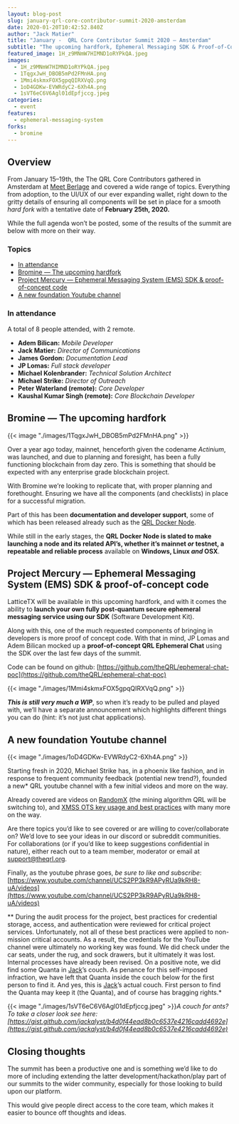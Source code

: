 ```yaml
---
layout: blog-post
slug: january-qrl-core-contributor-summit-2020-amsterdam
date: 2020-01-20T10:42:52.840Z
author: "Jack Matier"
title: "January -  QRL Core Contributor Summit 2020 — Amsterdam"
subtitle: "The upcoming hardfork, Ephemeral Messaging SDK & Proof-of-Concept, and A new Foundation Youtube channel"
featured_image: 1H_z9MNmW7HIMND1oRYPkQA.jpeg
images:
  - 1H_z9MNmW7HIMND1oRYPkQA.jpeg
  - 1TqgxJwH_DBOB5mPd2FMnHA.png
  - 1Mmi4skmxFOX5gpqQIRXVqQ.png
  - 1oD4GDKw-EVWRdyC2-6Xh4A.png
  - 1sVT6eC6V6Agl01dEpfjccg.jpeg
categories:
  - event
features:
  - ephemeral-messaging-system
forks:
  - bromine
---
```


## **Overview**

From January 15–19th, the The QRL Core Contributors gathered in Amsterdam at [Meet Berlage](https://meetberlage.com/) and covered a wide range of topics. Everything from adoption, to the UI/UX of our ever expanding wallet, right down to the gritty details of ensuring all components will be set in place for a smooth *hard fork* with a tentative date of **February 25th, 2020.**

While the full agenda won’t be posted, some of the results of the summit are below with more on their way.

### **Topics**

* [In attendance](#cbcb)
* [Bromine — The upcoming hardfork](#687b)
* [Project Mercury — Ephemeral Messaging System (EMS) SDK & proof-of-concept code](#4965)
* [A new foundation Youtube channel](#a54f)

### In attendance

A total of 8 people attended, with 2 remote.

* **Adem Bilican:** *Mobile Developer*
* **Jack Matier:** *Director of Communications*
* **James Gordon:** *Documentation Lead*
* **JP Lomas:** *Full stack developer*
* **Michael Kolenbrander:** *Technical Solution Architect*
* **Michael Strike:** *Director of Outreach*
* **Peter Waterland (remote):** *Core Developer*
* **Kaushal Kumar Singh (remote):** *Core Blockchain Developer*

## **Bromine — The upcoming hardfork**

{{< image "./images/1TqgxJwH_DBOB5mPd2FMnHA.png" >}}

Over a year ago today, mainnet, henceforth given the codename *Actinium*, was launched, and due to planning and foresight, has been a fully functioning blockchain from day zero. This is something that should be expected with any enterprise grade blockchain project.

With Bromine we’re looking to replicate that, with proper planning and forethought. Ensuring we have all the components (and checklists) in place for a successful migration.

Part of this has been **documentation and developer support**, some of which has been released already such as the [QRL Docker Node](https://docs.theqrl.org/node/docker/).

While still in the early stages, the **QRL Docker Node is slated to make launching a node and its related API’s, **whether it’s mainnet *or* testnet,** a repeatable and reliable process** available on **Windows, Linux *and* OSX**.

## Project Mercury — Ephemeral Messaging System (EMS) SDK & proof-of-concept code

LatticeTX will be available in this upcoming hardfork, and with it comes the ability to **launch your own fully post-quantum secure ephemeral messaging service using our SDK** (Software Development Kit).

Along with this, one of the much requested components of bringing in developers is more proof of concept code. With that in mind, JP Lomas and Adem Bilican mocked up a **proof-of-concept QRL Ephemeral Chat** using the SDK over the last few days of the summit.

Code can be found on github: [https://github.com/theQRL/ephemeral-chat-poc](https://github.com/theQRL/ephemeral-chat-poc)

{{< image "./images/1Mmi4skmxFOX5gpqQIRXVqQ.png" >}}

***This is still very much a WIP***, so when it’s ready to be pulled and played with, we’ll have a separate announcement which highlights different things you can do (hint: it’s not just chat applications).

## A new foundation Youtube channel

{{< image "./images/1oD4GDKw-EVWRdyC2-6Xh4A.png" >}}

Starting fresh in 2020, Michael Strike has, in a phoenix like fashion, and in response to frequent community feedback (potential new trend?), founded a new* QRL youtube channel with a few initial videos and more on the way.

Already covered are videos on [RandomX](https://www.youtube.com/watch?v=S0ETCcT3vGY) (the mining algorithm QRL will be switching to), and [XMSS OTS key usage and best practices](https://www.youtube.com/watch?v=acHQGGuom7s) with many more on the way.

Are there topics you’d like to see covered or are willing to cover/collaborate on? We’d love to see your ideas in our discord or subreddit communities. For collaborations (or if you’d like to keep suggestions confidential in nature), either reach out to a team member, moderator or email at [support@theqrl.org](mailto:support@theqrl.org).

Finally, as the youtube phrase goes, *be sure to like and subscribe*: [https://www.youtube.com/channel/UCS2PP3kR9APyRUa9kRH8-uA/videos](https://www.youtube.com/channel/UCS2PP3kR9APyRUa9kRH8-uA/videos)

** During the audit process for the project, best practices for credential storage, access, and authentication were reviewed for critical project services. Unfortunately, not all of these best practices were applied to non-mission critical accounts. As a result, the credentials for the YouTube channel were ultimately no working key was found. We did check under the car seats, under the rug, and sock drawers, but it ultimately it was lost. Internal processes have already been revised. On a positive note, we did find some Quanta in [Jack](http://twitter.com/jackalyst)’s couch. As penance for this self-imposed infraction, we have left that Quanta inside the couch below for the first person to find it. And yes, this is [Jack](http://twitter.com/jackalyst)’s actual couch. First person to find the Quanta may keep it (the Quanta), and of course has bragging rights.*

{{< image "./images/1sVT6eC6V6Agl01dEpfjccg.jpeg" >}}*A couch for ants? To take a closer look see here: [https://gist.github.com/jackalyst/b4d0f44ead8b0c6537e4216cadd4692e](https://gist.github.com/jackalyst/b4d0f44ead8b0c6537e4216cadd4692e)*

## Closing thoughts

The summit has been a productive one and is something we’d like to do more of including extending the latter development/hackathon/play part of our summits to the wider community, especially for those looking to build upon our platform.

This would give people direct access to the core team, which makes it easier to bounce off thoughts and ideas.